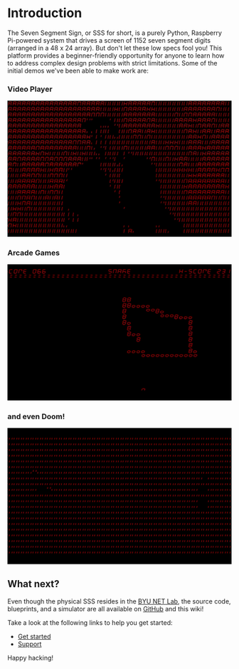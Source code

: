 # Introduction

The Seven Segment Sign, or SSS for short, is a purely Python, Raspberry Pi-powered system that drives a screen of 1152 seven segment digits (arranged in a 48 x 24 array). But don't let these low specs fool you! This platform provides a beginner-friendly opportunity for anyone to learn how to address complex design problems with strict limitations. Some of the initial demos we've been able to make work are:

### Video Player

![video](../assets/sss_video.GIF)

### Arcade Games

![snek](../assets/snek_video.GIF)

### and even Doom!

![doom](../assets/doom_video.GIF)

## What next?
 Even though the physical SSS resides in the [BYU NET Lab](https://netlab.byu.edu), the source code, blueprints, and a simulator are all available on [GitHub](https://www.github.com/NET-BYU/sss) and this wiki! 
 
 Take a look at the following links to help you get started:

 - [Get started](Get%20started.md)
 - [Support](../Troubleshooting/Support.md)

Happy hacking!
